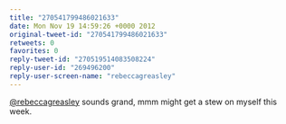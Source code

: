 ```yaml
---
title: "270541799486021633"
date: Mon Nov 19 14:59:26 +0000 2012
original-tweet-id: "270541799486021633"
retweets: 0
favorites: 0
reply-tweet-id: "270519514083508224"
reply-user-id: "269496200"
reply-user-screen-name: "rebeccagreasley"
---
```

<a href="https://twitter.com/rebeccagreasley">@rebeccagreasley</a> sounds grand, mmm might get a stew on myself this week.
